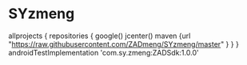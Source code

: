# SYzmeng
allprojects {
    repositories {
        google()
        jcenter()
        maven {url "https://raw.githubusercontent.com/ZADmeng/SYzmeng/master" }
    }
}
    androidTestImplementation 'com.sy.zmeng:ZADSdk:1.0.0'

